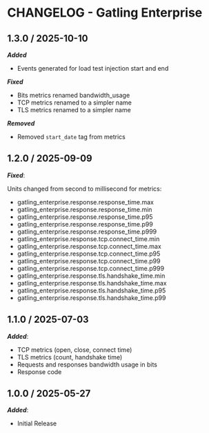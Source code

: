 # CHANGELOG - Gatling Enterprise

## 1.3.0 / 2025-10-10

**_Added_**

* Events generated for load test injection start and end

**_Fixed_**

* Bits metrics renamed bandwidth_usage
* TCP metrics renamed to a simpler name
* TLS metrics renamed to a simpler name

**_Removed_**

* Removed `start_date` tag from metrics

## 1.2.0 / 2025-09-09

_**Fixed**_:

Units changed from second to millisecond for metrics:
* gatling_enterprise.response.response_time.max 
* gatling_enterprise.response.response_time.min 
* gatling_enterprise.response.response_time.p95 
* gatling_enterprise.response.response_time.p99 
* gatling_enterprise.response.response_time.p999
* gatling_enterprise.response.tcp.connect_time.min
* gatling_enterprise.response.tcp.connect_time.max
* gatling_enterprise.response.tcp.connect_time.p95
* gatling_enterprise.response.tcp.connect_time.p99
* gatling_enterprise.response.tcp.connect_time.p999
* gatling_enterprise.response.tls.handshake_time.min
* gatling_enterprise.response.tls.handshake_time.max
* gatling_enterprise.response.tls.handshake_time.p95
* gatling_enterprise.response.tls.handshake_time.p99

## 1.1.0 / 2025-07-03

_**Added**_:
* TCP metrics (open, close, connect time)
* TLS metrics (count, handshake time)
* Requests and responses bandwidth usage in bits
* Response code

## 1.0.0 / 2025-05-27

_**Added**_:

* Initial Release
